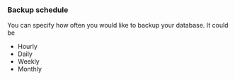 


### Backup schedule

You can specify how often you would like to backup your database. It could be

- Hourly 
- Daily 
- Weekly 
- Monthly 

